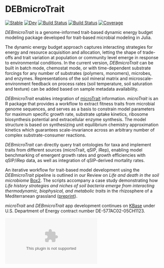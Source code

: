 # DEBmicroTrait

[![Stable](https://img.shields.io/badge/docs-stable-blue.svg)](https://giannamars.github.io/DEBmicroTrait.jl/stable/)
[![Dev](https://img.shields.io/badge/docs-dev-blue.svg)](https://giannamars.github.io/DEBmicroTrait.jl/dev/)
[![Build Status](https://github.com/giannamars/DEBmicroTrait.jl/actions/workflows/CI.yml/badge.svg?branch=main)](https://github.com/giannamars/DEBmicroTrait.jl/actions/workflows/CI.yml?query=branch%3Amain)
[![Build Status](https://travis-ci.com/giannamars/DEBmicroTrait.jl.svg?branch=main)](https://travis-ci.com/giannamars/DEBmicroTrait.jl)
[![Coverage](https://codecov.io/gh/giannamars/DEBmicroTrait.jl/branch/main/graph/badge.svg)](https://codecov.io/gh/giannamars/DEBmicroTrait.jl)


*DEBmicroTrait* is a genome-informed trait-based dynamic energy budget modeling package developed for trait-based microbial modeling in Julia.

The dynamic energy budget approach captures interacting strategies for energy and resource acquisition and allocation, letting the shape of trade-offs and trait variation at population or community level emerge in response to environmental conditions. In the current version, *DEBmicroTrait* can be built in batch mode, chemostat mode, or with time-dependent substrate forcings for any number of substrates (polymers, monomers), microbes, and enzymes. Representations of the soil mineral matrix and microscale-environment feedback on process rates (soil temperature, soil saturation and texture) can be added based on sample metadata availability.

*DEBmicroTrait* enables integration of [microTrait](https://github.com/ukaraoz/microtrait) information. *microTrait* is an R package that provides a workflow to extract fitness traits from microbial genome sequences, and serves as a basis to constrain model parameters for maximum specific growth rate, substrate uptake kinetics, ribosome biosynthesis potential and extracellular enzyme synthesis. The model structure is based on synthesizing unit equilibrium chemistry approximation kinetics which guarantees scale-invariance across an arbitrary number of complex substrate-consumer reactions.

*DEBmicroTrait* can directly query trait ontologies for taxa and implement traits from different sources (microTrait, qSIP, iRep), enabling model benchmarking of emergent growth rates and growth efficiencies with qSIP/iRep data, as well as integration of qSIP-derived mortality rates.

An iterative workflow for trait-based model development using the *DEBmicroTrait* pipeline is outlined in our Review on *Life and death in the soil microbiome* [Box2](https://www.nature.com/articles/s41579-022-00695-z). The scripts accompany a case study demonstrating how *Life history strategies and niches of soil bacteria emerge from interacting thermodynamic, biophysical, and metabolic traits* in the rhizosphere of a Mediterranean grassland ([preprint](https://www.biorxiv.org/content/10.1101/2022.06.29.498137v1.abstract)).

 *microTrait* and *DEBmicroTrait* app development continues on [KBase](https://www.kbase.us/) under U.S. Department of Energy contract number DE-577AC02-05CH1123.   

![DEBmicroTrait](/files/EESA21-042.eps)
